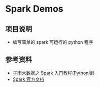 # Spark Demos

## 项目说明

- 编写简单的 spark 可运行的 python 程序

## 参考资料

- [子雨大数据之 Spark 入门教程(Python版)](http://dblab.xmu.edu.cn/blog/1709-2/)
- [Spark 官方文档](https://spark.apache.org/docs/latest/)